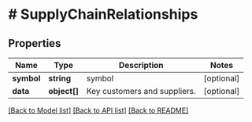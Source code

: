# # SupplyChainRelationships

## Properties

Name | Type | Description | Notes
------------ | ------------- | ------------- | -------------
**symbol** | **string** | symbol | [optional]
**data** | **object[]** | Key customers and suppliers. | [optional]

[[Back to Model list]](../../README.md#models) [[Back to API list]](../../README.md#endpoints) [[Back to README]](../../README.md)
